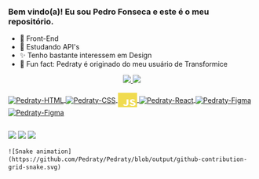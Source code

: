 ### Bem vindo(a)! Eu sou Pedro Fonseca e este é o meu repositório.

- 🔰  Front-End 
- 🌠 Estudando API's
- ✨ Tenho bastante interessem em Design
- 🦜 Fun fact: Pedraty é originado do meu usuário de Transformice

<div align="center">
  <a href="https://github.com/Pedraty">
  <img height="180em" src="https://github-readme-stats.vercel.app/api?username=Pedraty&show_icons=true&theme=midnight-purple&include_all_commits=true&count_private=true"/>
  <img height="180em" src="https://github-readme-stats.vercel.app/api/top-langs/?username=Pedraty&layout=compact&langs_count=7&theme=chartreuse-dark"/>
</div>
  


<div style="display: inline_block"><br>
  <img align="center" alt="Pedraty-HTML" height="30" width="40" src="https://cdn.jsdelivr.net/gh/devicons/devicon/icons/html5/html5-original.svg">
  <img align="center" alt="Pedraty-CSS" height="30" width="40" src="https://cdn.jsdelivr.net/gh/devicons/devicon/icons/css3/css3-original.svg">
  <img align="center" alt="Pedraty-Js" height="30" width="40" src="https://raw.githubusercontent.com/devicons/devicon/master/icons/javascript/javascript-plain.svg">
  <img align="center" alt="Pedraty-React" height="30" width="40" src="https://cdn.jsdelivr.net/gh/devicons/devicon/icons/react/react-original.svg">
  <img align="center" alt="Pedraty-Figma" height="30" width="40" src="https://cdn.jsdelivr.net/gh/devicons/devicon/icons/figma/figma-original.svg">
  <img align="center" alt="Pedraty-Figma" height="30" width="40" src="https://cdn.jsdelivr.net/gh/devicons/devicon/icons/python/python-original.svg"> 
</div>

  ## 
  
<div>
  <a href="mailto:pedro.henrique.f.t.silva" target:"_blank"><img src="https://img.shields.io/badge/Gmail-D14836?style=for-the-badge&logo=gmail&logoColor=white"/></a>
  <a href="www.linkedin.com/in/pedro-fonseca-teixeira" target:"_blank"><img src="https://img.shields.io/badge/LinkedIn-0077B5?style=for-the-badge&logo=linkedin&logoColor=white"/></a>
  <a href="http://wa.me/5511948754172" target:"_blank"><img src="https://img.shields.io/badge/WhatsApp-25D366?style=for-the-badge&logo=whatsapp&logoColor=white"/></a>
  
    ![Snake animation](https://github.com/Pedraty/Pedraty/blob/output/github-contribution-grid-snake.svg)
    
</div>
